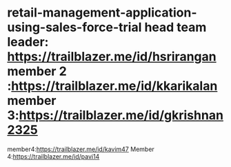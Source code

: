 # retail-management-application-using-sales-force-trial head team leader: https://trailblazer.me/id/hsrirangan member 2 :https://trailblazer.me/id/kkarikalan member 3:https://trailblazer.me/id/gkrishnan2325
member4:https://trailblazer.me/id/kavim47 Member 4:https://trailblazer.me/id/pavi14
